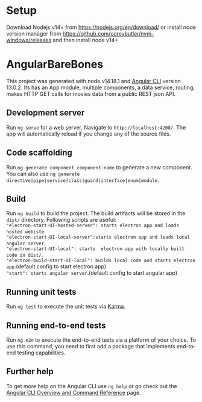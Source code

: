 # Setup
Download Nodejs v14+ from https://nodejs.org/en/download/ or install node version manager from https://github.com/coreybutler/nvm-windows/releases
and then install node v14+

# AngularBareBones
This project was generated with node v14.18.1 and [Angular CLI](https://github.com/angular/angular-cli) version 13.0.2.
Its has an App module, multiple components, a data service, routing, makes HTTP GET calls for movies data from a public REST json API.

## Development server

Run `ng serve` for a web server. Navigate to `http://localhost:4200/`. The app will automatically reload if you change any of the source files.

## Code scaffolding

Run `ng generate component component-name` to generate a new component. You can also use `ng generate directive|pipe|service|class|guard|interface|enum|module`.

## Build

Run `ng build` to build the project. The build artifacts will be stored in the `dist/` directory.
Following scripts are useful:\
    `"electron-start-UI-hosted-server": starts electron app and loads hosted webiste`.\
    `"electron-start-UI-local-server":starts electron app and loads local angular server`.\
    `"electron-start-UI-local": starts  electron app with locally built code in dist/`.\
    `"electron-build-start-UI-local": builds local code and starts electron app`.(default config to start electron app)\
    `"start": starts angular server`.(default config to start angular app)

## Running unit tests

Run `ng test` to execute the unit tests via [Karma](https://karma-runner.github.io).

## Running end-to-end tests

Run `ng e2e` to execute the end-to-end tests via a platform of your choice. To use this command, you need to first add a package that implements end-to-end testing capabilities.

## Further help

To get more help on the Angular CLI use `ng help` or go check out the [Angular CLI Overview and Command Reference](https://angular.io/cli) page.
